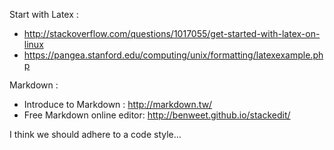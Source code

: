 Start with Latex : 
* http://stackoverflow.com/questions/1017055/get-started-with-latex-on-linux
* https://pangea.stanford.edu/computing/unix/formatting/latexexample.php


Markdown : 
* Introduce to Markdown : http://markdown.tw/
* Free Markdown online editor: http://benweet.github.io/stackedit/


I think we should adhere to a code style...
